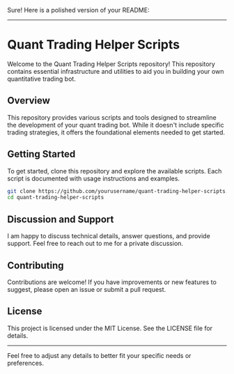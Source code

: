 Sure! Here is a polished version of your README:

---

# Quant Trading Helper Scripts

Welcome to the Quant Trading Helper Scripts repository! This repository contains essential infrastructure and utilities to aid you in building your own quantitative trading bot.

## Overview

This repository provides various scripts and tools designed to streamline the development of your quant trading bot. While it doesn't include specific trading strategies, it offers the foundational elements needed to get started.


## Getting Started

To get started, clone this repository and explore the available scripts. Each script is documented with usage instructions and examples.

```bash
git clone https://github.com/yourusername/quant-trading-helper-scripts.git
cd quant-trading-helper-scripts
```

## Discussion and Support

I am happy to discuss technical details, answer questions, and provide support. Feel free to reach out to me for a private discussion.

## Contributing

Contributions are welcome! If you have improvements or new features to suggest, please open an issue or submit a pull request.

## License

This project is licensed under the MIT License. See the LICENSE file for details.

---

Feel free to adjust any details to better fit your specific needs or preferences.
